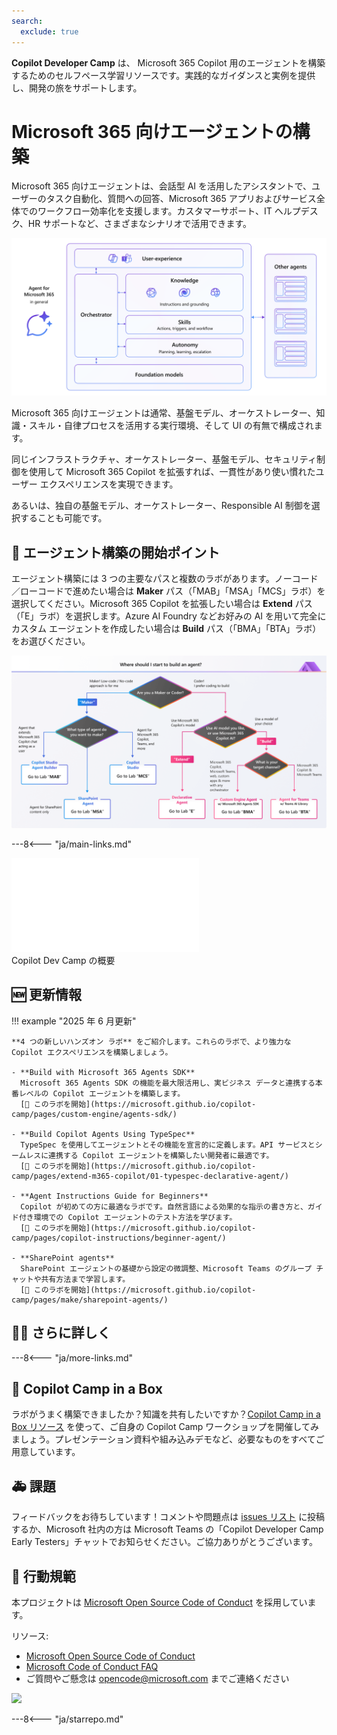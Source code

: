 ```yaml
---
search:
  exclude: true
---
```

**Copilot Developer Camp** は、 Microsoft 365 Copilot 用のエージェントを構築するためのセルフペース学習リソースです。実践的なガイダンスと実例を提供し、開発の旅をサポートします。

# Microsoft 365 向けエージェントの構築

Microsoft 365 向けエージェントは、会話型 AI を活用したアシスタントで、ユーザーのタスク自動化、質問への回答、Microsoft 365 アプリおよびサービス全体でのワークフロー効率化を支援します。カスタマーサポート、IT ヘルプデスク、HR サポートなど、さまざまなシナリオで活用できます。

![Microsoft 365 向けエージェントは、会話型 AI を活用したアシスタントで、ユーザーのタスク自動化、質問への回答、Microsoft 365 アプリおよびサービス全体でのワークフロー効率化を支援します。カスタマーサポート、IT ヘルプデスク、HR サポートなど、さまざまなシナリオで活用できます。](../assets/images/m365-agent-general.png)

Microsoft 365 向けエージェントは通常、基盤モデル、オーケストレーター、知識・スキル・自律プロセスを活用する実行環境、そして UI の有無で構成されます。​

同じインフラストラクチャ、オーケストレーター、基盤モデル、セキュリティ制御を使用して Microsoft 365 Copilot を拡張すれば、一貫性があり使い慣れたユーザー エクスペリエンスを実現できます。

あるいは、独自の基盤モデル、オーケストレーター、Responsible AI 制御を選択することも可能です。

## 🧪 エージェント構築の開始ポイント

エージェント構築には 3 つの主要なパスと複数のラボがあります。ノーコード／ローコードで進めたい場合は **Maker** パス（「MAB」「MSA」「MCS」ラボ）を選択してください。Microsoft 365 Copilot を拡張したい場合は **Extend** パス（「E」ラボ）を選択します。Azure AI Foundry などお好みの AI を用いて完全にカスタム エージェントを作成したい場合は **Build** パス（「BMA」「BTA」ラボ）をお選びください。

![ノーコード／ローコードで進めたい場合は Maker ラボ（「MAB」「MSA」「MCS」）を、Microsoft 365 Copilot を拡張したい場合は Extend ラボ（「E」）を、完全にカスタム エージェントを作成したい場合は Build ラボ（「BMA」「BTA」）を選択します。](../assets/images/CopilotCamp-Flow-Chart.png)

---8<--- "ja/main-links.md"


<div class="video">
  <iframe src="//www.youtube.com/embed/uLYdP4ST7k0" frameborder="0" allowfullscreen></iframe>
  <div>Copilot Dev Camp の概要</div>
</div>

## 🆕 更新情報

!!! example "2025 年 6 月更新"

    **4 つの新しいハンズオン ラボ** をご紹介します。これらのラボで、より強力な Copilot エクスペリエンスを構築しましょう。 

    - **Build with Microsoft 365 Agents SDK**  
      Microsoft 365 Agents SDK の機能を最大限活用し、実ビジネス データと連携する本番レベルの Copilot エージェントを構築します。  
      [🔗 このラボを開始](https://microsoft.github.io/copilot-camp/pages/custom-engine/agents-sdk/)

    - **Build Copilot Agents Using TypeSpec**  
      TypeSpec を使用してエージェントとその機能を宣言的に定義します。API サービスとシームレスに連携する Copilot エージェントを構築したい開発者に最適です。  
      [🔗 このラボを開始](https://microsoft.github.io/copilot-camp/pages/extend-m365-copilot/01-typespec-declarative-agent/)

    - **Agent Instructions Guide for Beginners**  
      Copilot が初めての方に最適なラボです。自然言語による効果的な指示の書き方と、ガイド付き環境での Copilot エージェントのテスト方法を学びます。  
      [🔗 このラボを開始](https://microsoft.github.io/copilot-camp/pages/copilot-instructions/beginner-agent/)

    - **SharePoint agents**  
      SharePoint エージェントの基礎から設定の微調整、Microsoft Teams のグループ チャットや共有方法まで学習します。  
      [🔗 このラボを開始](https://microsoft.github.io/copilot-camp/pages/make/sharepoint-agents/)

## 🧑‍💻 さらに詳しく

---8<--- "ja/more-links.md"

<!-- ## 🎖️ Copilot Developer Camp Awards

We are excited to announce a thrilling initiative that will challenge you to showcase your knowledge and skills in Microsoft 365 Copilot extensibility. This is your chance to dive deep into the world of Copilot, explore its capabilities, and demonstrate your expertise. [Find out more on awards.](https://microsoft.github.io/copilot-camp/awards)
 -->


## 🎁 Copilot Camp in a Box 

ラボがうまく構築できましたか？知識を共有したいですか？[Copilot Camp in a Box リソース](https://microsoft.github.io/copilot-camp/pages/in-a-box/) を使って、ご自身の Copilot Camp ワークショップを開催してみましょう。プレゼンテーション資料や組み込みデモなど、必要なものをすべてご用意しています。



## 🚑 課題

フィードバックをお待ちしています！コメントや問題点は [issues リスト](https://github.com/microsoft/copilot-camp/issues) に投稿するか、Microsoft 社内の方は Microsoft Teams の「Copilot Developer Camp Early Testers」チャットでお知らせください。ご協力ありがとうございます。


## 📜 行動規範

本プロジェクトは [Microsoft Open Source Code of Conduct](https://opensource.microsoft.com/codeofconduct/) を採用しています。

リソース:

- [Microsoft Open Source Code of Conduct](https://opensource.microsoft.com/codeofconduct/)
- [Microsoft Code of Conduct FAQ](https://opensource.microsoft.com/codeofconduct/faq/)
- ご質問やご懸念は [opencode@microsoft.com](mailto:opencode@microsoft.com) までご連絡ください

<img src="https://m365-visitor-stats.azurewebsites.net/copilot-camp/index--ja" />

---8<--- "ja/starrepo.md"